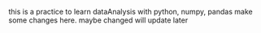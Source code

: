 this is a practice to learn dataAnalysis with python, numpy, pandas
make some changes here.
maybe changed
will update later